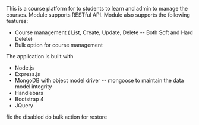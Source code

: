 This is a course platform for to students to learn and admin to manage the courses.
Module supports RESTful API.
Module also supports the following features:
- Course management ( List, Create, Update, Delete -- Both Soft and Hard Delete)
- Bulk option for course management

The application is built with
- Node.js
- Express.js
- MongoDB with object model driver -- mongoose to maintain the data model integrity
- Handlebars
- Bootstrap 4
- JQuery

<!-- Todo  -->
 fix the disabled
 do bulk action for restore


